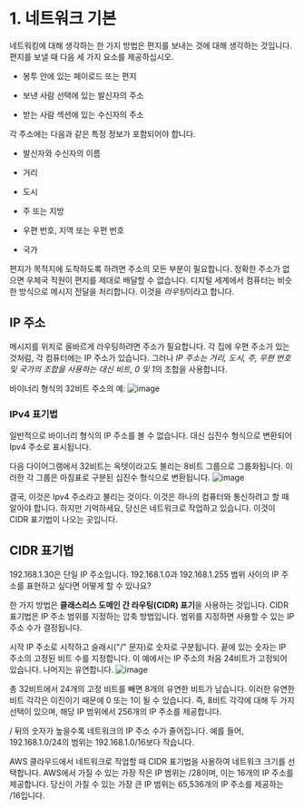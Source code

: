 # 1. 네트워크 기본

네트워킹에 대해 생각하는 한 가지 방법은 편지를 보내는 것에 대해 생각하는 것입니다. 편지를 보낼 때 다음 세 가지 요소를 제공하십시오.

* 봉투 안에 있는 페이로드 또는 편지

* 보낸 사람 선택에 있는 발신자의 주소

* 받는 사람 섹션에 있는 수신자의 주소

각 주소에는 다음과 같은 특정 정보가 포함되어야 합니다.

* 발신자와 수신자의 이름

* 거리

* 도시

* 주 또는 지방

* 우편 번호, 지역 또는 우편 번호

* 국가

편지가 목적지에 도착하도록 하려면 주소의 모든 부분이 필요합니다. 정확한 주소가 없으면 우체국 직원이 편지를 제대로 배달할 수 없습니다. 디지털 세계에서 컴퓨터는 비슷한 방식으로 메시지 전달을 처리합니다. 이것을 *라우팅*이라고 합니다.

## IP 주소

메시지를 위치로 올바르게 라우팅하려면 주소가 필요합니다. 각 집에 우편 주소가 있는 것처럼, 각 컴퓨터에는 IP 주소가 있습니다. 그러나 *IP 주소는 거리, 도시, 주, 우편 번호 및 국가의 조합을 사용하는 대신 비트, 0 및 1*의 조합을 사용합니다.

바이너리 형식의 32비트 주소의 예:
![image](https://github.com/user-attachments/assets/e931c340-c2bc-4c6c-b401-aedef7fa4c31)

### IPv4 표기법

일반적으로 바이너리 형식의 IP 주소를 볼 수 없습니다. 대신 십진수 형식으로 변환되어 Ipv4 주소로 표시됩니다.

다음 다이어그램에서 32비트는 옥텟이라고도 불리는 8비트 그룹으로 그룹화됩니다. 이러한 각 그룹은 마침표로 구분된 십진수 형식으로 변환됩니다.
![image](https://github.com/user-attachments/assets/97a70bda-ee09-4bd4-bb95-e927229afb4d)

결국, 이것은 Ipv4 주소라고 불리는 것이다. 이것은 하나의 컴퓨터와 통신하려고 할 때 알아야 합니다. 하지만 기억하세요, 당신은 네트워크로 작업하고 있습니다. 이것이 CIDR 표기법이 나오는 곳입니다.

## CIDR 표기법

192.168.1.30은 단일 IP 주소입니다. 192.168.1.0과 192.168.1.255 범위 사이의 IP 주소를 표현하고 싶다면 어떻게 할 수 있나요?

한 가지 방법은 **클래스리스 도메인 간 라우팅(CIDR) 표기**을 사용하는 것입니다. CIDR 표기법은 IP 주소 범위를 지정하는 압축 방법입니다. 범위를 지정하면 사용할 수 있는 IP 주소 수가 결정됩니다.

시작 IP 주소로 시작하고 슬래시("/" 문자)로 숫자로 구분됩니다. 끝에 있는 숫자는 IP 주소의 고정된 비트 수를 지정합니다. 이 예에서는 IP 주소의 처음 24비트가 고정되어 있습니다. 나머지는 유연합니다.
![image](https://github.com/user-attachments/assets/5380d02d-7b37-4085-9396-2156a45bf557)



총 32비트에서 24개의 고정 비트를 빼면 8개의 유연한 비트가 남습니다. 이러한 유연한 비트 각각은 이진이기 때문에 0 또는 1이 될 수 있습니다. 즉, 8비트 각각에 대해 두 가지 선택이 있으며, 해당 IP 범위에서 256개의 IP 주소를 제공합니다.

/ 뒤의 숫자가 높을수록 네트워크의 IP 주소 수가 줄어집니다. 예를 들어, 192.168.1.0/24의 범위는 192.168.1.0/16보다 작습니다.

AWS 클라우드에서 네트워크로 작업할 때 CIDR 표기법을 사용하여 네트워크 크기를 선택합니다. AWS에서 가질 수 있는 가장 작은 IP 범위는 /28이며, 이는 16개의 IP 주소를 제공합니다. 당신이 가질 수 있는 가장 큰 IP 범위는 65,536개의 IP 주소를 제공하는 /16입니다.
